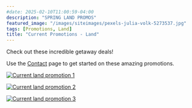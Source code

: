 ```yaml
---
#date: 2025-02-10T11:00:59-04:00
description: "SPRING LAND PROMOS"
featured_image: "/images/siteimages/pexels-julia-volk-5273537.jpg"
tags: [Promotions, Land]
title: "Current Promotions - Land"
---
```


Check out these incredible getaway deals!

Use the [Contact](/contact) page to get started on these amazing promotions.

[![Current land promotion 1](/images/siteimages/promo-2025-land1.png)](https://tap.myagentgenie.com/wp-content/uploads/2025/01/ALG-gold-feb-2025.pdf)

[![Current land promotion 2](/images/siteimages/promo-2025-land2.png)](https://tap.myagentgenie.com/wp-content/uploads/2025/01/CIE-Gold-Feb-2025.pdf)

[![Current land promotion 3](/images/siteimages/promo-2025-land3.png)](https://tap.myagentgenie.com/wp-content/uploads/2025/02/VE-gold-2025.pdf)
